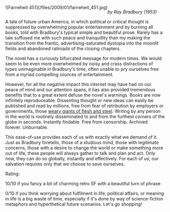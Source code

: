 <!--
.. title: Fahrenheit 451
.. slug: fahrenheit-451
.. date: 2009-01-27 16:15:47-06:00
.. tags: media,book,fiction,science-fiction,novel
-->


<span style="float: left">
![Farneheit 451](/files/2009/01/farneheit_451.jpg)
</span>

*by Ray Bradbury (1953)*

A tale of future urban America, in which political or critical thought
is suppressed by overwhelming popular entertainment and by burning all
books, told with Bradbury's typical simple and beautiful prose. Rarely
has a tale suffused me with such peace and tranquillity than my making
the transition from the frantic, advertising-saturated dystopia into the
moonlit fields and abandoned railroads of the closing chapters.

The novel has a curiously bifurcated message for modern times. We would
seem to be even more overwhelmed by noisy and crass distractions of
types unimaginable in Bradbury's time, often unable to pry ourselves
free from a myriad compelling sources of entertainment.

However, for all the negative impact this internet may have had on our
peace of mind and our attention spans, it has also provided tremendous
benefits that to a great extent defuse the novel's warnings. Books are
now infinitely reproduceable. Dissenting thought or new ideas can easily
be published and read by millions, free from fear of retribution by
employers or governments, those [weary giants of flesh and
steel](http://homes.eff.org/~barlow/Declaration-Final.html). Writing by
any person in the world is routinely disseminated to and from the
furthest corners of the globe in seconds. Instantly findable. Free from
censorship. Archived forever. Unburnable.

This ease-of-use provides each of us with exactly what we demand of it.
Just as Bradbury foretells, those of a studious mind, those with
legitimate concerns, those with a desire to change the world or make
something more out of life, these people will always gather to talk and
plan and act. Only now, they can do so globally, instantly and
effectively. For each of us, our salvation requires only that we choose
to save ourselves.

Rating:

10/10 if you fancy a bit of charming retro SF with a beautiful turn of
phrase

0/10 if you think worrying about fulfilment in life, political affairs,
or meaning in life is a big waste of time, especially if it's done by
way of science-fiction metaphors and hyperthetical future scenarios.
Let's go shopping!

<br style="clear: both" />
